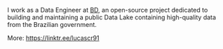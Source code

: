I work as a Data Engineer at [BD][1], an open-source project dedicated to building and maintaining a public Data Lake containing high-quality data from the Brazilian government.

More: https://linktr.ee/lucascr91

[1]: https://github.com/basedosdados
